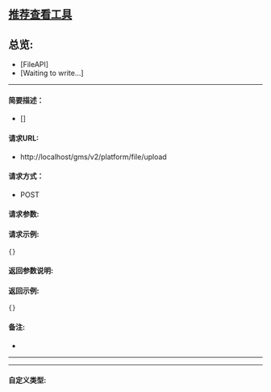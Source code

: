 

## [推荐查看工具](https://www.iminho.me/)

## 总览:
- [FileAPI]
- [Waiting to write...]

--------------------

#### 简要描述：

- []

#### 请求URL:

- http://localhost/gms/v2/platform/file/upload

#### 请求方式：

- POST

#### 请求参数:


#### 请求示例:
```
{}
```

#### 返回参数说明:


#### 返回示例:
	
```
{}
```

#### 备注:

- 
	

--------------------
--------------------

#### 自定义类型:


